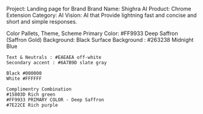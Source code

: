Project: Landing page for Brand
Brand Name: Shighra AI
Product: Chrome Extension
Category: AI
Vision: AI that Provide lightning fast and concise and short and simple responses. 


Color Pallets, Theme, Scheme
    Primary Color: #FF9933 Deep Saffron (Saffron Gold)
    Background: Black
    Surface Background : #263238 Midnight Blue  

    Text & Neutrals : #EAEAEA off-white
    Secondary accent : #6A7B9D slate gray

    Black #000000
    White #FFFFFF

    Complimentry Combination 
    #15803D Rich green
    #FF9933 PRIMARY COLOR - Deep Saffron
    #7E22CE Rich purple